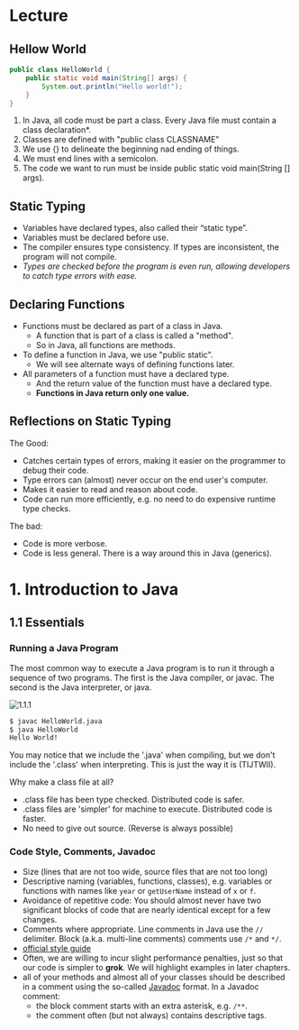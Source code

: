 # Lecture
## Hellow World
```java
public class HelloWorld {
    public static void main(String[] args) {
        System.out.println("Hello world!");
    }
}
```

1. In Java, all code must be part a class. Every Java file must contain a class declaration*.
2. Classes are defined with "public class CLASSNAME"
3. We use {} to delineate the beginning nad ending of things.
4. We must end lines with a semicolon.
5. The code we want to run must be inside public static void main(String [] args).

## Static Typing
- Variables have declared types, also called their “static type”.
- Variables must be declared before use.
- The compiler ensures type consistency. If types are inconsistent, the program will not compile.
- *Types are checked before the program is even run, allowing developers to catch type errors with ease.*

## Declaring Functions
- Functions must be declared as part of a class in Java.
  - A function that is part of a class is called a "method".
  - So in Java, all functions are methods.
- To define a function in Java, we use "public static".
  - We will see alternate ways of defining functions later.
- All parameters of a function must have a declared type.
  - And the return value of the function must have a declared type.
  - **Functions in Java return only one value.**

## Reflections on Static Typing
The Good:
- Catches certain types of errors, making it easier on the programmer to debug their code.
- Type errors can (almost) never occur on the end user's computer.
- Makes it easier to read and reason about code.
- Code can run more efficiently, e.g. no need to do expensive runtime type checks.

The bad:
- Code is more verbose.
- Code is less general. There is a way around this in Java (generics).

# 1. Introduction to Java
## 1.1 Essentials
### Running a Java Program
The most common way to execute a Java program is to run it through a sequence of two programs. The first is the Java compiler, or javac. The second is the Java interpreter, or java.

![1.1.1](https://joshhug.gitbooks.io/hug61b/content/assets/compilation_figure.svg)

```bash
$ javac HelloWorld.java
$ java HelloWorld
Hello World! 
```
You may notice that we include the '.java' when compiling, but we don't include the '.class' when interpreting. This is just the way it is (TIJTWII).

Why make a class file at all?
- .class file has been type checked. Distributed code is safer.
- .class files are 'simpler' for machine to execute. Distributed code is faster.
- No need to give out source. (Reverse is always possible)

### Code Style, Comments, Javadoc
- Size (lines that are not too wide, source files that are not too long)
- Descriptive naming (variables, functions, classes), e.g. variables or functions with names like `year` or `getUserName` instead of `x` or `f`.
- Avoidance of repetitive code: You should almost never have two significant blocks of code that are nearly identical except for a few changes.
- Comments where appropriate. Line comments in Java use the `//` delimiter. Block (a.k.a. multi-line comments) comments use `/*` and `*/`.
- [official style guide](https://sp19.datastructur.es/materials/guides/style-guide.html)
- Often, we are willing to incur slight performance penalties, just so that our code is simpler to **grok**. We will highlight examples in later chapters.
- all of your methods and almost all of your classes should be described in a comment using the so-called [Javadoc](https://en.wikipedia.org/wiki/Javadoc) format. In a Javadoc comment:
  - the block comment starts with an extra asterisk, e.g. `/**`.
  - the comment often (but not always) contains descriptive tags.